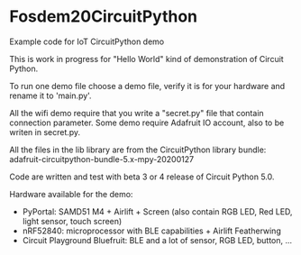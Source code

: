 # Fosdem20CircuitPython
Example code for IoT CircuitPython demo

This is work in progress for "Hello World" kind of demonstration of Circuit Python.

To run one demo file choose a demo file, verify it is for your hardware and rename it to 'main.py'.

All the wifi demo require that you write a "secret.py" file that contain connection parameter.
Some demo require Adafruit IO account, also to be writen in secret.py.

All the files in the lib library are from the CircuitPython library bundle: adafruit-circuitpython-bundle-5.x-mpy-20200127

Code are written and test with beta 3 or 4 release of Circuit Python 5.0.

Hardware available for the demo:
* PyPortal: SAMD51 M4 + Airlift + Screen (also contain RGB LED, Red LED, light sensor, touch screen)
* nRF52840: microprocessor with BLE capabilities + Airlift Featherwing
* Circuit Playground Bluefruit: BLE and a lot of sensor, RGB LED, button, ...

